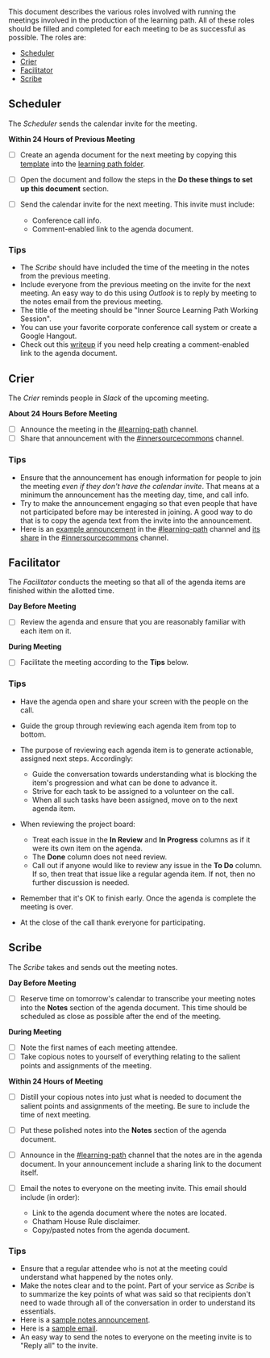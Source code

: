 This document describes the various roles involved with running the meetings involved in the production of the learning path.
All of these roles should be filled and completed for each meeting to be as successful as possible.
The roles are:

* [Scheduler]
* [Crier]
* [Facilitator]
* [Scribe]

<a name="scheduler"></a>
## Scheduler

The _Scheduler_ sends the calendar invite for the meeting.

**Within 24 Hours of Previous Meeting**
* [ ] Create an agenda document for the next meeting by copying this [template][template] into the [learning path folder].
* [ ] Open the document and follow the steps in the **Do these things to set up this document** section.
* [ ] Send the calendar invite for the next meeting.
This invite must include:

  * Conference call info.
  * Comment-enabled link to the agenda document.

### Tips

* The _Scribe_ should have included the time of the meeting in the notes from the previous meeting. 
* Include everyone from the previous meeting on the invite for the next meeting.
An easy way to do this using _Outlook_ is to reply by meeting to the notes email from the previous meeting.
* The title of the meeting should be "Inner Source Learning Path Working Session".
* You can use your favorite corporate conference call system or create a Google Hangout.
* Check out this [writeup][gdoc sharing] if you need help creating a comment-enabled link to the agenda document.

<a name="crier"></a>
## Crier

The _Crier_ reminds people in _Slack_ of the upcoming meeting.

**About 24 Hours Before Meeting**

* [ ] Announce the meeting in the [#learning-path] channel.
* [ ] Share that announcement with the [#innersourcecommons] channel.

### Tips

* Ensure that the announcement has enough information for people to join the meeting _even if they don't have the calendar invite_.
That means at a minimum the announcement has the meeting day, time, and call info.
* Try to make the announcement engaging so that even people that have not participated before may be interested in joining.
A good way to do that is to copy the agenda text from the invite into the announcement.
* Here is an [example announcement][#learning-path announcement] in the [#learning-path] channel and [its share][#innersourcecommons share] in the [#innersourcecommons] channel.

<a name="facilitator"></a>
## Facilitator

The _Facilitator_ conducts the meeting so that all of the agenda items are finished within the allotted time.

**Day Before Meeting**

* [ ] Review the agenda and ensure that you are reasonably familiar with each item on it.

**During Meeting**

* [ ] Facilitate the meeting according to the **Tips** below.

### Tips

* Have the agenda open and share your screen with the people on the call.
* Guide the group through reviewing each agenda item from top to bottom.
* The purpose of reviewing each agenda item is to generate actionable, assigned next steps.  Accordingly:

  * Guide the conversation towards understanding what is blocking the item's progression and what can be done to advance it.
  * Strive for each task to be assigned to a volunteer on the call.
  * When all such tasks have been assigned, move on to the next agenda item.
  
* When reviewing the project board:

  * Treat each issue in the **In Review** and **In Progress** columns as if it were its own item on the agenda.
  * The **Done** column does not need review.
  * Call out if anyone would like to review any issue in the **To Do** column.
  If so, then treat that issue like a regular agenda item.
  If not, then no further discussion is needed.

* Remember that it's OK to finish early.
Once the agenda is complete the meeting is over.
* At the close of the call thank everyone for participating.

<a name="scribe"></a>
## Scribe

The _Scribe_ takes and sends out the meeting notes.

**Day Before Meeting**

* [ ] Reserve time on tomorrow's calendar to transcribe your meeting notes into the **Notes** section of the agenda document.
This time should be scheduled as close as possible after the end of the meeting.

**During Meeting**

* [ ] Note the first names of each meeting attendee.
* [ ] Take copious notes to yourself of everything relating to the salient points and assignments of the meeting.

**Within 24 Hours of Meeting**

* [ ] Distill your copious notes into just what is needed to document the salient points and assignments of the meeting.
Be sure to include the time of next meeting.
* [ ] Put these polished notes into the **Notes** section of the agenda document.
* [ ] Announce in the [#learning-path] channel that the notes are in the agenda document.
In your announcement include a sharing link to the document itself.
* [ ] Email the notes to everyone on the meeting invite.
This email should include (in order):

  * Link to the agenda document where the notes are located.
  * Chatham House Rule disclaimer.
  * Copy/pasted notes from the agenda document.
  

### Tips

* Ensure that a regular attendee who is not at the meeting could understand what happened by the notes only.
* Make the notes clear and to the point.
Part of your service as _Scribe_ is to summarize the key points of what was said
so that recipients don't need to wade through all of the conversation in order to understand its essentials.
* Here is a [sample notes announcement].
* Here is a [sample email].
* An easy way to send the notes to everyone on the meeting invite is to "Reply all" to the invite.
 
[template]: https://docs.google.com/document/d/16pTjdrihudETbt-WSzgRSJgkIL0xm8wLKMKsvRoEGxs/edit?usp=sharing
[learning path folder]: https://drive.google.com/drive/u/1/folders/11EkhuLJqQDloNU1W6c-f2bbOYVTUorCU
[#learning-path]: https://paypalflow.slack.com/messages/CARTU4XV2/
[#innersourcecommons]: https://paypalflow.slack.com/messages/C0FJ7D2QH
[Scheduler]: #scheduler
[Crier]: #crier
[Facilitator]: #facilitator
[Scribe]: #scribe
[gdoc sharing]: https://business.tutsplus.com/articles/everything-you-need-to-know-about-sharing-in-google-docs--cms-20676
[#learning-path announcement]: https://paypalflow.slack.com/archives/CARTU4XV2/p1553011676104100
[#innersourcecommons share]: https://paypalflow.slack.com/archives/C0FJ7D2QH/p1553011694061300
[sample email]: ./examples/notes-email.md
[sample notes announcement]: https://paypalflow.slack.com/archives/CARTU4XV2/p1553120120110300
